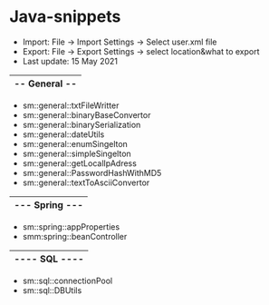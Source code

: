 # Java-snippets 
- Import: File -> Import Settings -> Select user.xml file
- Export: File -> Export Settings -> select location&what to export
- Last update: 15 May 2021

| -- General -- |
| ------------- |
* sm::general::txtFileWritter 
* sm::general::binaryBaseConvertor
* sm::general::binarySerialization
* sm::general::dateUtils
* sm::general::enumSingelton
* sm::general::simpleSingelton
* sm::general::getLocalIpAdress
* sm::general::PasswordHashWithMD5
* sm::general::textToAsciiConvertor

| --- Spring --- |
| -------------- |
* sm::spring::appProperties
* smm:spring::beanController

| ---- SQL ---- |
| ------------- |
* sm::sql::connectionPool
* sm::sql::DBUtils
